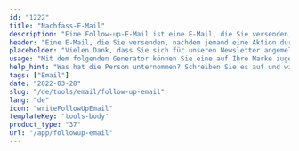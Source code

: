 ```yaml
---
id: "1222"
title: "Nachfass-E-Mail"
description: "Eine Follow-up-E-Mail ist eine E-Mail, die Sie versenden, nachdem jemand eine Aktion durchgeführt hat, z. B. das Abonnieren Ihres Newsletters, das Herunterladen von Inhalten oder einen Kauf getätigt hat. Der Zweck einer Follow-up-E-Mail besteht darin, eine Beziehung zu der Person aufzubauen, die die Aktion durchgeführt hat, und sie zu einer weiteren Aktion zu bewegen, z. B. zum Besuch Ihrer Website, zur Teilnahme an einer Veranstaltung oder zu einem weiteren Kauf."
header: "Eine E-Mail, die Sie versenden, nachdem jemand eine Aktion durchgeführt hat."
placeholder: "Vielen Dank, dass Sie sich für unseren Newsletter angemeldet haben!"
usage: "Mit dem folgenden Generator können Sie eine auf Ihre Marke zugeschnittene Follow-up-E-Mail erstellen."
help_hint: "Was hat die Person unternommen? Schreiben Sie es auf und wir verwandeln es in eine Follow-up-E-Mail."
tags: ["Email"]
date: "2022-03-28"
slug: "/de/tools/email/follow-up-email"
lang: "de"
icon: "writeFollowUpEmail"
templateKey: 'tools-body'
product_type: "37"
url: "/app/followup-email"
---
```

